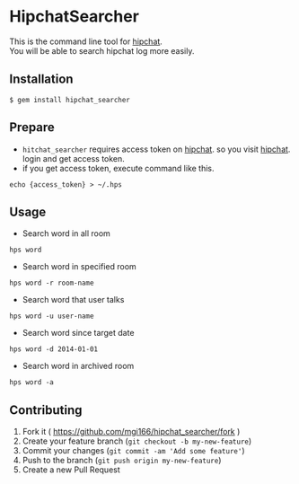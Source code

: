 # HipchatSearcher

This is the command line tool for [hipchat](https://www.hipchat.com/).  
You will be able to search hipchat log more easily.  

## Installation

    $ gem install hipchat_searcher

## Prepare

* `hitchat_searcher` requires access token on [hipchat](https://www.hipchat.com/). so you visit [hipchat](https://www.hipchat.com/). login and get access token.
* if you get access token, execute command like this.

```
echo {access_token} > ~/.hps
```

## Usage

* Search word in all room

```
hps word
```

* Search word in specified room

```
hps word -r room-name
```

* Search word that user talks

```
hps word -u user-name
```

* Search word since target date

```
hps word -d 2014-01-01
```

* Search word in archived room

```
hps word -a
```

## Contributing

1. Fork it ( https://github.com/mgi166/hipchat_searcher/fork )
2. Create your feature branch (`git checkout -b my-new-feature`)
3. Commit your changes (`git commit -am 'Add some feature'`)
4. Push to the branch (`git push origin my-new-feature`)
5. Create a new Pull Request

